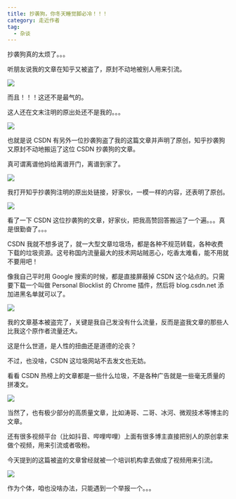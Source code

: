 ```yaml
---
title: 抄袭狗，你冬天睡觉脚必冷！！！
category: 走近作者
tag:
  - 杂谈
---
```


抄袭狗真的太烦了。。。

听朋友说我的文章在知乎又被盗了，原封不动地被别人用来引流。

![](https://oss.javaguide.cn/p3-juejin/39f223bd8d8240b8b7328f7ab6edbc57~tplv-k3u1fbpfcp-zoom-1.png)

而且！！！这还不是最气的。

这人还在文末注明的原出处还不是我的。。。

![](https://oss.javaguide.cn/p3-juejin/fa47e0752f4b4b57af424114bc6bc558~tplv-k3u1fbpfcp-zoom-1.png)

也就是说 CSDN 有另外一位抄袭狗盗了我的这篇文章并声明了原创，知乎抄袭狗又原封不动地搬运了这位 CSDN 抄袭狗的文章。

真可谓离谱他妈给离谱开门，离谱到家了。

![](https://oss.javaguide.cn/p3-juejin/6f8d281579224b13ad235c28e1d7790e~tplv-k3u1fbpfcp-zoom-1.png)

我打开知乎抄袭狗注明的原出处链接，好家伙，一模一样的内容，还表明了原创。

![](https://oss.javaguide.cn/p3-juejin/6a6d7b206b6a43ec9b0055a8f47a30be~tplv-k3u1fbpfcp-zoom-1.png)

看了一下 CSDN 这位抄袭狗的文章，好家伙，把我高赞回答搬运了一个遍。。。真是很勤奋了。。。

CSDN 我就不想多说了，就一大型文章垃圾场，都是各种不规范转载，各种收费下载的垃圾资源。这号称国内流量最大的技术网站贼恶心，吃香太难看，能不用就不要用吧！

像我自己平时用 Google 搜索的时候，都是直接屏蔽掉 CSDN 这个站点的。只需要下载一个叫做 Personal Blocklist 的 Chrome 插件，然后将 blog.csdn.net 添加进黑名单就可以了。

![](https://oss.javaguide.cn/p3-juejin/be151d93cd024c6e911d1a694212d91c~tplv-k3u1fbpfcp-zoom-1.png)

我的文章基本被盗完了，关键是我自己发没有什么流量，反而是盗我文章的那些人比我这个原作者流量还大。

这是什么世道，是人性的扭曲还是道德的沦丧？

不过，也没啥，CSDN 这垃圾网站不去发文也无妨。

看看 CSDN 热榜上的文章都是一些什么垃圾，不是各种广告就是一些毫无质量的拼凑文。

![](https://oss.javaguide.cn/p3-juejin/cd07efe86af74ea0a07d29236718ddc8~tplv-k3u1fbpfcp-zoom-1-20230717155426403.png)

当然了，也有极少部分的高质量文章，比如涛哥、二哥、冰河、微观技术等博主的文章。

还有很多视频平台（比如抖音、哔哩哔哩）上面有很多博主直接把别人的原创拿来做个视频，用来引流或者吸粉。

今天提到的这篇被盗的文章曾经就被一个培训机构拿去做成了视频用来引流。

![](https://oss.javaguide.cn/p3-juejin/9dda1e36ceff4cbb9b0bf9501b279be5~tplv-k3u1fbpfcp-zoom-1.png)

作为个体，咱也没啥办法，只能遇到一个举报一个。。。
